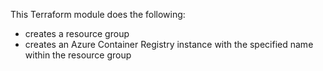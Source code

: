 This Terraform module does the following:

- creates a resource group
- creates an Azure Container Registry instance with the specified name within the resource group
